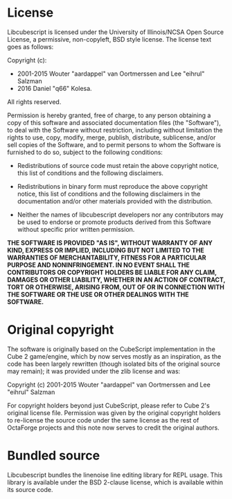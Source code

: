 # License

Libcubescript is licensed under the University of Illinois/NCSA Open Source License,
a permissive, non-copyleft, BSD style license. The license text goes as follows:

Copyright (c):

* 2001-2015 Wouter "aardappel" van Oortmerssen and Lee "eihrul" Salzman
* 2016 Daniel "q66" Kolesa.

All rights reserved.

Permission is hereby granted, free of charge, to any person obtaining a copy of
this software and associated documentation files (the "Software"), to deal with
the Software without restriction, including without limitation the rights to
use, copy, modify, merge, publish, distribute, sublicense, and/or sell copies
of the Software, and to permit persons to whom the Software is furnished to do
so, subject to the following conditions:

* Redistributions of source code must retain the above copyright notice,
      this list of conditions and the following disclaimers.

* Redistributions in binary form must reproduce the above copyright notice,
      this list of conditions and the following disclaimers in the
      documentation and/or other materials provided with the distribution.

* Neither the names of libcubescript developers nor any contributors may be
      used to endorse or promote products derived from this Software without
      specific prior written permission.

**THE SOFTWARE IS PROVIDED "AS IS", WITHOUT WARRANTY OF ANY KIND, EXPRESS OR
IMPLIED, INCLUDING BUT NOT LIMITED TO THE WARRANTIES OF MERCHANTABILITY, FITNESS
FOR A PARTICULAR PURPOSE AND NONINFRINGEMENT.  IN NO EVENT SHALL THE
CONTRIBUTORS OR COPYRIGHT HOLDERS BE LIABLE FOR ANY CLAIM, DAMAGES OR OTHER
LIABILITY, WHETHER IN AN ACTION OF CONTRACT, TORT OR OTHERWISE, ARISING FROM,
OUT OF OR IN CONNECTION WITH THE SOFTWARE OR THE USE OR OTHER DEALINGS WITH THE
SOFTWARE.**

# Original copyright

The software is originally based on the CubeScript implementation in the Cube 2
game/engine, which by now serves mostly as an inspiration, as the code has been
largely rewritten (though isolated bits of the original source may remain); it
was provided under the zlib license and was:

Copyright (c) 2001-2015 Wouter "aardappel" van Oortmerssen and Lee "eihrul" Salzman

For copyright holders beyond just CubeScript, please refer to Cube 2's original
license file. Permission was given by the original copyright holders to re-license
the source code under the same license as the rest of OctaForge projects and this
note now serves to credit the original authors.

# Bundled source

Libcubescript bundles the linenoise line editing library for REPL usage.
This library is available under the BSD 2-clause license, which is available
within its source code.
